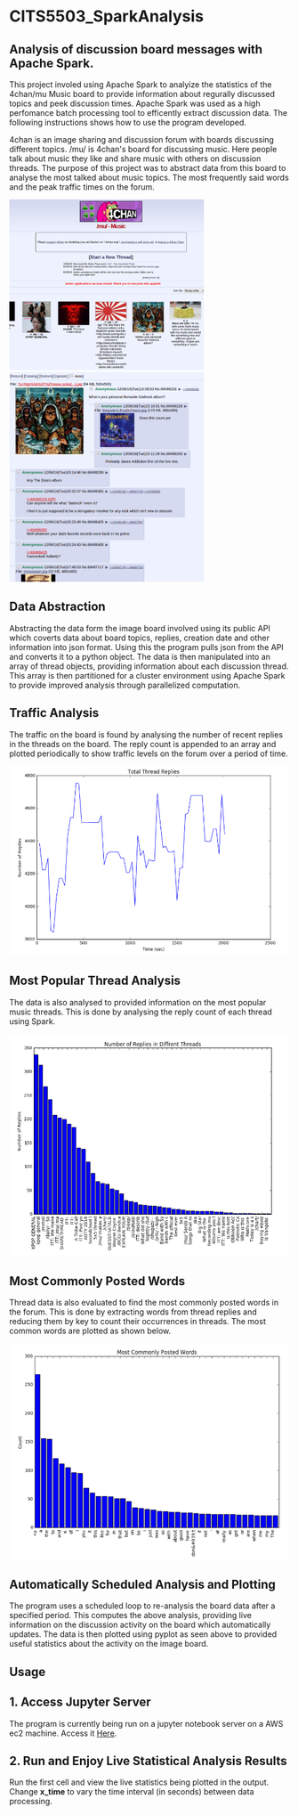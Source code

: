 # CITS5503_SparkAnalysis
## Analysis of discussion board messages with Apache Spark.
This project involed using Apache Spark to analyize the statistics of the 4chan/mu Music board to provide 
information about regurally discussed topics and peek discussion times. Apache Spark was used as a high perfomance batch processing tool to efficently extract discussion data. The following instructions shows how to use the program developed.

4chan is an image sharing and discussion forum with boards discussing different topics. /mu/ is 4chan's board for discussing music. Here people talk about music they like and share music with others on discussion threads. The purpose of this project was to abstract data from this board to analyse the most talked about music topics. The most frequently said words and the peak traffic times on the forum.

<img src="Selection_050.png" width="350"> <img src="Selection_051.png" width="350">

## Data Abstraction
Abstracting the data form the image board involved using its public API which coverts data about board topics, replies, creation date and other information into json format. Using this the program pulls json from the API and converts it to a python object. The data is then manipulated into an array of thread objects, providing information about each discussion thread. This array is then partitioned for a cluster environment using Apache Spark to provide improved analysis through parallelized computation.

## Traffic Analysis 
The traffic on the board is found by analysing the number of recent replies in the threads on the board. The reply count is appended to an array and plotted periodically to show traffic levels on the forum over a period of time.

<img src="Selection_033.png" width="500">

## Most Popular Thread Analysis
The data is also analysed to provided information on the most popular music threads. This is done by analysing the reply count of each thread using Spark.

<img src="Selection_034.png" width="500">

## Most Commonly Posted Words
Thread data is also evaluated to find the most commonly posted words in the forum. This is done by extracting words from thread replies and reducing them by key to count their occurrences in threads. The most common words are plotted as shown below.

<img src="Selection_052.png" width="500">

## Automatically Scheduled Analysis and Plotting
The program uses a scheduled loop to re-analysis the board data after a specified period. This computes the above analysis, providing live information on the discussion activity on the board which automatically updates. The data is then plotted using pyplot as seen above to provided useful statistics about the activity on the image board.

## Usage
## 1. Access Jupyter Server
The program is currently being run on a jupyter notebook server on a AWS ec2 machine.
Access it [Here](http://ec2-35-161-247-49.us-west-2.compute.amazonaws.com:8888/notebooks/Board_Analysis.ipynb).

## 2. Run and Enjoy Live Statistical Analysis Results
Run the first cell and view the live statistics being plotted in the output.
Change **x_time** to vary the time interval (in seconds) between data processing.
